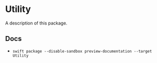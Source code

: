 # Utility

A description of this package.

## Docs
- `swift package --disable-sandbox preview-documentation --target Utility`
